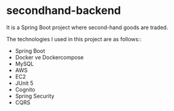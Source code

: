 # secondhand-backend
It is a Spring Boot project where second-hand goods are traded.

The technologies I used in this project are as follows::
- Spring Boot
- Docker ve Dockercompose
- MySQL
- AWS
- EC2
- JUnit 5
- Cognito
- Spring Security
- CQRS
